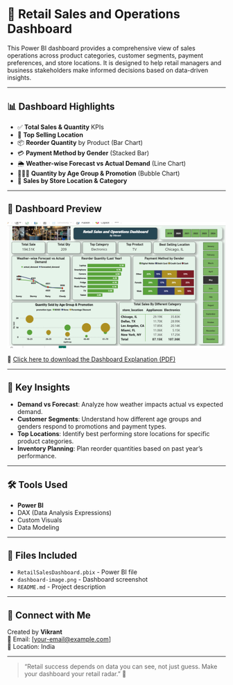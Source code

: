 # 🛒 Retail Sales and Operations Dashboard

This Power BI dashboard provides a comprehensive view of sales operations across product categories, customer segments, payment preferences, and store locations. It is designed to help retail managers and business stakeholders make informed decisions based on data-driven insights.

---

## 📊 Dashboard Highlights

- ✅ **Total Sales & Quantity** KPIs
- 📍 **Top Selling Location**
- 📦 **Reorder Quantity** by Product (Bar Chart)
- 💳 **Payment Method by Gender** (Stacked Bar)
- 🌦️ **Weather-wise Forecast vs Actual Demand** (Line Chart)
- 🧑‍🤝‍🧑 **Quantity by Age Group & Promotion** (Bubble Chart)
- 🏪 **Sales by Store Location & Category**

---

## 📸 Dashboard Preview

![Retail Dashboard](./pbi_latest2.png)

📄 [Click here to download the Dashboard Explanation (PDF)](./retail_and_operation.pdf)



---

## 🧠 Key Insights

- **Demand vs Forecast**: Analyze how weather impacts actual vs expected demand.
- **Customer Segments**: Understand how different age groups and genders respond to promotions and payment types.
- **Top Locations**: Identify best performing store locations for specific product categories.
- **Inventory Planning**: Plan reorder quantities based on past year’s performance.

---

## 🛠 Tools Used

- **Power BI**
- DAX (Data Analysis Expressions)
- Custom Visuals
- Data Modeling

---

## 📂 Files Included

- `RetailSalesDashboard.pbix` - Power BI file
- `dashboard-image.png` - Dashboard screenshot
- `README.md` - Project description

---

## 🔗 Connect with Me

Created by **Vikrant**  
📧 Email: [your-email@example.com]  
📍 Location: India

---

> “Retail success depends on data you can see, not just guess. Make your dashboard your retail radar.” 🚀

